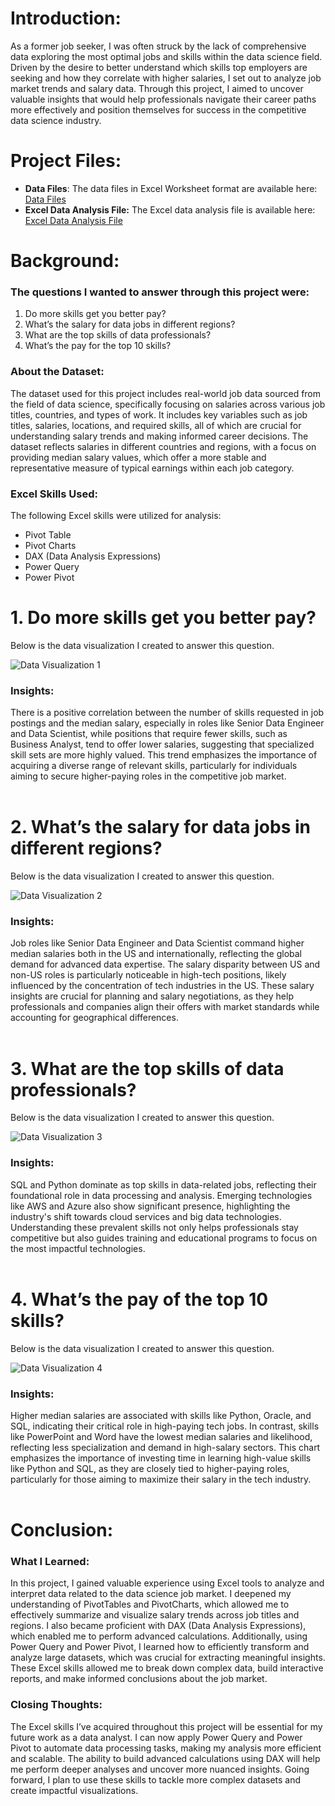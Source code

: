 # Introduction:

As a former job seeker, I was often struck by the lack of comprehensive data exploring the most optimal jobs and skills within the data science field. Driven by the desire to better understand which skills top employers are seeking and how they correlate with higher salaries, I set out to analyze job market trends and salary data. Through this project, I aimed to uncover valuable insights that would help professionals navigate their career paths more effectively and position themselves for success in the competitive data science industry.

# Project Files:
- **Data Files**: The data files in Excel Worksheet format are available here: [Data Files](https://github.com/MadhurShekharBand/Excel_Data_Analysis_Project_-_Data_Jobs_Skills_and_Salary/tree/2f3ae8aa5a6fe00e6d1e2f72709ca6a7518eacb1/Data) 
- **Excel Data Analysis File:** The Excel data analysis file is available here: [Excel Data Analysis File](https://github.com/MadhurShekharBand/Excel_Data_Analysis_Project_-_Data_Jobs_Skills_and_Salary/blob/2f3ae8aa5a6fe00e6d1e2f72709ca6a7518eacb1/Data%20Analysis%20Excel%20File.xlsx)

# Background:

### The questions I wanted to answer through this project were:
1. Do more skills get you better pay?
2. What’s the salary for data jobs in different regions?
3. What are the top skills of data professionals?
4. What’s the pay for the top 10 skills?

### About the Dataset:
The dataset used for this project includes real-world job data sourced from the field of data science, specifically focusing on salaries across various job titles, countries, and types of work. It includes key variables such as job titles, salaries, locations, and required skills, all of which are crucial for understanding salary trends and making informed career decisions. The dataset reflects salaries in different countries and regions, with a focus on providing median salary values, which offer a more stable and representative measure of typical earnings within each job category.

### Excel Skills Used:
The following Excel skills were utilized for analysis:
- Pivot Table
- Pivot Charts
- DAX (Data Analysis Expressions)
- Power Query
- Power Pivot

# 1. Do more skills get you better pay?

Below is the data visualization I created to answer this question.

![Data Visualization 1](https://github.com/user-attachments/assets/21e88b99-e563-4d56-a334-d957756d176d)

### Insights:
There is a positive correlation between the number of skills requested in job postings and the median salary, especially in roles like Senior Data Engineer and Data Scientist, while positions that require fewer skills, such as Business Analyst, tend to offer lower salaries, suggesting that specialized skill sets are more highly valued. This trend emphasizes the importance of acquiring a diverse range of relevant skills, particularly for individuals aiming to secure higher-paying roles in the competitive job market.
<br>
<br>

# 2. What’s the salary for data jobs in different regions?

Below is the data visualization I created to answer this question.

![Data Visualization 2](https://github.com/user-attachments/assets/e27a12b0-4216-45be-9d70-b9793f0b5a44)

### Insights:
Job roles like Senior Data Engineer and Data Scientist command higher median salaries both in the US and internationally, reflecting the global demand for advanced data expertise. The salary disparity between US and non-US roles is particularly noticeable in high-tech positions, likely influenced by the concentration of tech industries in the US. These salary insights are crucial for planning and salary negotiations, as they help professionals and companies align their offers with market standards while accounting for geographical differences.
<br>
<br>

# 3. What are the top skills of data professionals?

Below is the data visualization I created to answer this question.

![Data Visualization 3](https://github.com/user-attachments/assets/3586097c-79df-4b31-b9a0-d5927d8aeb82)

### Insights:
SQL and Python dominate as top skills in data-related jobs, reflecting their foundational role in data processing and analysis. Emerging technologies like AWS and Azure also show significant presence, highlighting the industry's shift towards cloud services and big data technologies. Understanding these prevalent skills not only helps professionals stay competitive but also guides training and educational programs to focus on the most impactful technologies.
<br>
<br>

# 4. What’s the pay of the top 10 skills?

Below is the data visualization I created to answer this question.

![Data Visualization 4](https://github.com/user-attachments/assets/18cce47a-54e3-4ff8-b371-2d22589dd46c)

### Insights:
Higher median salaries are associated with skills like Python, Oracle, and SQL, indicating their critical role in high-paying tech jobs. In contrast, skills like PowerPoint and Word have the lowest median salaries and likelihood, reflecting less specialization and demand in high-salary sectors. This chart emphasizes the importance of investing time in learning high-value skills like Python and SQL, as they are closely tied to higher-paying roles, particularly for those aiming to maximize their salary in the tech industry.
<br>
<br>

# Conclusion:
### What I Learned:
In this project, I gained valuable experience using Excel tools to analyze and interpret data related to the data science job market. I deepened my understanding of PivotTables and PivotCharts, which allowed me to effectively summarize and visualize salary trends across job titles and regions. I also became proficient with DAX (Data Analysis Expressions), which enabled me to perform advanced calculations. Additionally, using Power Query and Power Pivot, I learned how to efficiently transform and analyze large datasets, which was crucial for extracting meaningful insights. These Excel skills allowed me to break down complex data, build interactive reports, and make informed conclusions about the job market.

### Closing Thoughts:
The Excel skills I’ve acquired throughout this project will be essential for my future work as a data analyst. I can now apply Power Query and Power Pivot to automate data processing tasks, making my analysis more efficient and scalable. The ability to build advanced calculations using DAX will help me perform deeper analyses and uncover more nuanced insights. Going forward, I plan to use these skills to tackle more complex datasets and create impactful visualizations.


